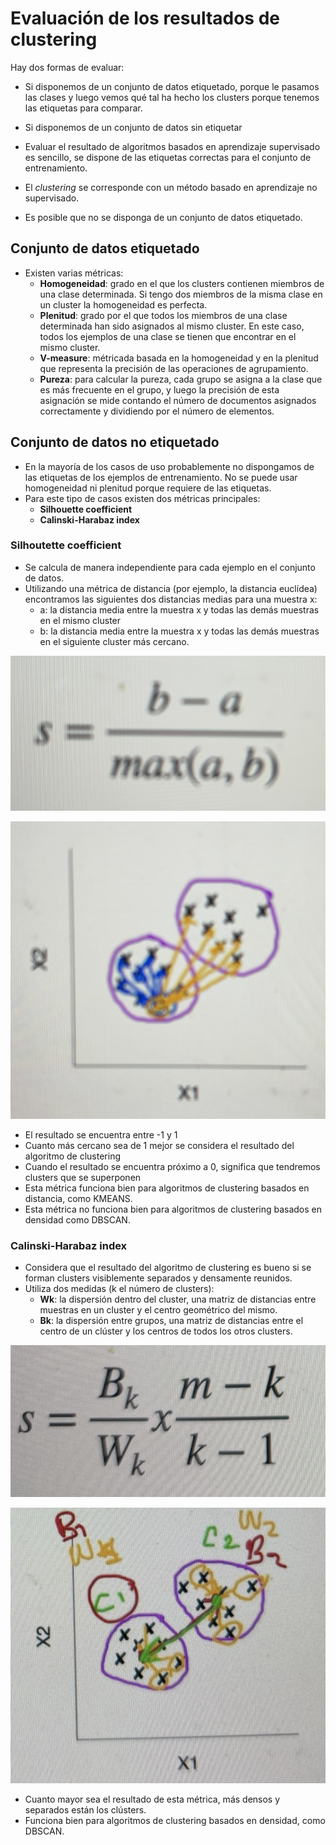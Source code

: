 # Evaluación de los resultados de clustering

Hay dos formas de evaluar:
- Si disponemos de un conjunto de datos etiquetado, porque le pasamos las clases y luego vemos qué tal ha hecho los clusters porque tenemos las etiquetas para comparar. 
- Si disponemos de un conjunto de datos sin etiquetar

- Evaluar el resultado de algoritmos basados en aprendizaje supervisado es sencillo, se dispone de las etiquetas correctas para el conjunto de entrenamiento.
- El *clustering* se corresponde con un método basado en aprendizaje no supervisado.
- Es posible que no se disponga de un conjunto de datos etiquetado.


## Conjunto de datos etiquetado
- Existen varias métricas:
  - **Homogeneidad**: grado en el que los clusters contienen miembros de una clase determinada. Si tengo dos miembros de la misma clase en un cluster la homogeneidad es perfecta.
  - **Plenitud**: grado por el que todos los miembros de una clase determinada han sido asignados al mismo cluster. En este caso, todos los ejemplos de una clase se tienen que encontrar en el mismo cluster.
  - **V-measure**: métricada basada en la homogeneidad y en la plenitud que representa la precisión de las operaciones de agrupamiento.
  - **Pureza**: para calcular la pureza, cada grupo se asigna a la clase que es más frecuente en el grupo, y luego la precisión de esta asignación se mide contando el número de documentos asignados correctamente y dividiendo por el número de elementos.


## Conjunto de datos no etiquetado
- En la mayoría de los casos de uso probablemente no dispongamos de las etiquetas de los ejemplos de entrenamiento. No se puede usar homogeneidad ni plenitud porque requiere de las etiquetas.
- Para este tipo de casos existen dos métricas principales:
  - **Silhouette coefficient**
  - **Calinski-Harabaz index**

### Silhoutette coefficient
- Se calcula de manera independiente para cada ejemplo en el conjunto de datos.
- Utilizando una métrica de distancia (por ejemplo, la distancia euclídea) encontramos las siguientes dos distancias medias para una muestra x:
  - a: la distancia media entre la muestra x y todas las demás muestras en el mismo cluster
  - b: la distancia media entre la muestra x y todas las demás muestras en el siguiente cluster más cercano.
  
![alt text](image-16.png)

![alt text](image-17.png)

- El resultado se encuentra entre -1 y 1
- Cuanto más cercano sea de 1 mejor se considera el resultado del algoritmo de clustering
- Cuando el resultado se encuentra próximo a 0, significa que tendremos clusters que se superponen
- Esta métrica funciona bien para algoritmos de clustering basados en distancia, como KMEANS.
- Esta métrica no funciona bien para algoritmos de clustering basados en densidad como DBSCAN.

### Calinski-Harabaz index

- Considera que el resultado del algoritmo de clustering es bueno si se forman clusters visiblemente separados y densamente reunidos.
- Utiliza dos medidas (k el número de clusters):
  - **Wk**: la dispersión dentro del cluster, una matriz de distancias entre muestras en un cluster y el centro geométrico del mismo.
  - **Bk**: la dispersión entre grupos, una matriz de distancias entre el centro de un clúster y los centros de todos los otros clusters.

![alt text](image-18.png)

![alt text](image-19.png)

- Cuanto mayor sea el resultado de esta métrica, más densos y separados están los clústers.
- Funciona bien para algoritmos de clustering basados en densidad, como DBSCAN.



